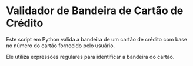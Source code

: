 # Validador de Bandeira de Cartão de Crédito

Este script em Python valida a bandeira de um cartão de crédito com base no número do cartão fornecido pelo usuário.

Ele utiliza expressões regulares para identificar a bandeira do cartão.

